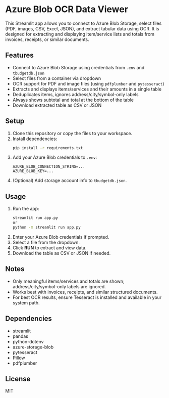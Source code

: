 # Azure Blob OCR Data Viewer

This Streamlit app allows you to connect to Azure Blob Storage, select files (PDF, images, CSV, Excel, JSON), and extract tabular data using OCR. It is designed for extracting and displaying item/service lists and totals from invoices, receipts, or similar documents.

## Features
- Connect to Azure Blob Storage using credentials from `.env` and `tbudgetdb.json`
- Select files from a container via dropdown
- OCR support for PDF and image files (using `pdfplumber` and `pytesseract`)
- Extracts and displays items/services and their amounts in a single table
- Deduplicates items, ignores address/city/symbol-only labels
- Always shows subtotal and total at the bottom of the table
- Download extracted table as CSV or JSON

## Setup
1. Clone this repository or copy the files to your workspace.
2. Install dependencies:
   ```sh
   pip install -r requirements.txt
   ```
3. Add your Azure Blob credentials to `.env`:
   ```
   AZURE_BLOB_CONNECTION_STRING=...
   AZURE_BLOB_KEY=...
   ```
4. (Optional) Add storage account info to `tbudgetdb.json`.

## Usage
1. Run the app:
   ```sh
   streamlit run app.py
   or
   python -m streamlit run app.py 
   ```
2. Enter your Azure Blob credentials if prompted.
3. Select a file from the dropdown.
4. Click **RUN** to extract and view data.
5. Download the table as CSV or JSON if needed.

## Notes
- Only meaningful items/services and totals are shown; address/city/symbol-only labels are ignored.
- Works best with invoices, receipts, and similar structured documents.
- For best OCR results, ensure Tesseract is installed and available in your system path.

## Dependencies
- streamlit
- pandas
- python-dotenv
- azure-storage-blob
- pytesseract
- Pillow
- pdfplumber

## License
MIT
